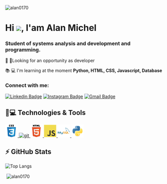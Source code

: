 <p align="left"> <img src="https://komarev.com/ghpvc/?username=alan0170&label=Profile%20views&color=0e75b6&style=flat" alt="alan0170" /> </p>
<h1 align = "justify"> Hi <img src="https://media.giphy.com/media/hvRJCLFzcasrR4ia7z/giphy.gif" width="25px">, I'am Alan Michel</h1>
<h3 align="left">Student of systems analysis and development and programming.</h3>



 🔎 🤝Looking for an opportunity as developer

 📚 💻 I'm learning at the moment **Python, HTML, CSS, Javascript, Database**

<h3 align="left">Connect with me:</h3>

[![Linkedin Badge](https://img.shields.io/badge/-Linkedin-blue?style=flat-square&logo=Linkedin&logoColor=white&link=https://www.linkedin.com/in/alan-michel-82155216b/)](https://www.linkedin.com/in/alan-michel-82155216b/)
[![Instagram Badge](https://img.shields.io/badge/-Instagram-purple?style=flat-square&logo=instagram&logoColor=white&link=https://www.instagram.com/alan0170/?hl=pt-br)](https://www.instagram.com/alan_michelsp/)
[![Gmail Badge](https://img.shields.io/badge/-Gmail-c14438?style=flat-square&logo=Gmail&logoColor=white&link=mailto:alan.msp22@gmail.com)](mailto:alan.msp22@gmail.com)

## 🚀💻 Technologies & Tools
<p align="left"> <a href="https://www.w3schools.com/css/" target="_blank"> <img src="https://raw.githubusercontent.com/devicons/devicon/master/icons/css3/css3-original-wordmark.svg" alt="css3" width="40" height="40"/> </a> <a href="https://git-scm.com/" target="_blank"> <img src="https://www.vectorlogo.zone/logos/git-scm/git-scm-icon.svg" alt="git" width="40" height="40"/> </a> <a href="https://www.w3.org/html/" target="_blank"> <img src="https://raw.githubusercontent.com/devicons/devicon/master/icons/html5/html5-original-wordmark.svg" alt="html5" width="40" height="40"/> </a> <a href="https://developer.mozilla.org/en-US/docs/Web/JavaScript" target="_blank"> <img src="https://raw.githubusercontent.com/devicons/devicon/master/icons/javascript/javascript-original.svg" alt="javascript" width="40" height="40"/> </a> <a href="https://www.mysql.com/" target="_blank"> <img src="https://raw.githubusercontent.com/devicons/devicon/master/icons/mysql/mysql-original-wordmark.svg" alt="mysql" width="40" height="40"/> </a> <a href="https://www.python.org" target="_blank"> <img src="https://raw.githubusercontent.com/devicons/devicon/master/icons/python/python-original.svg" alt="python" width="40" height="40"/> </a> </p>

## ⚡ GitHub Stats
![Top Langs](https://github-readme-stats.vercel.app/api/top-langs/?username=Alan0170&hide=TeX&layout=compact)
<p>&nbsp;<img align="center" src="https://github-readme-stats.vercel.app/api?username=alan0170&show_icons=true&locale=en" alt="alan0170" /></p>


